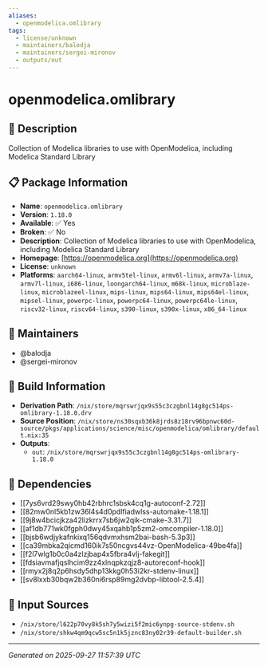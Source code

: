 ```yaml
---
aliases:
  - openmodelica.omlibrary
tags:
  - license/unknown
  - maintainers/balodja
  - maintainers/sergei-mironov
  - outputs/out
---
```


# openmodelica.omlibrary

## 📝 Description

Collection of Modelica libraries to use with OpenModelica,
including Modelica Standard Library

## 📋 Package Information

- **Name**: `openmodelica.omlibrary`
- **Version**: `1.18.0`
- **Available**: ✅ Yes
- **Broken**: ✅ No
- **Description**: Collection of Modelica libraries to use with OpenModelica,
including Modelica Standard Library
- **Homepage**: [https://openmodelica.org](https://openmodelica.org)
- **License**: `unknown`
- **Platforms**: `aarch64-linux`, `armv5tel-linux`, `armv6l-linux`, `armv7a-linux`, `armv7l-linux`, `i686-linux`, `loongarch64-linux`, `m68k-linux`, `microblaze-linux`, `microblazeel-linux`, `mips-linux`, `mips64-linux`, `mips64el-linux`, `mipsel-linux`, `powerpc-linux`, `powerpc64-linux`, `powerpc64le-linux`, `riscv32-linux`, `riscv64-linux`, `s390-linux`, `s390x-linux`, `x86_64-linux`
## 👥 Maintainers

- @balodja
- @sergei-mironov


## 🔧 Build Information

- **Derivation Path**: `/nix/store/mqrswrjqx9s55c3czgbnl14g8gc514ps-omlibrary-1.18.0.drv`
- **Source Position**: `/nix/store/ns30sqxb36k8jrds8z18rv96bpnwc60d-source/pkgs/applications/science/misc/openmodelica/omlibrary/default.nix:35`
- **Outputs**:
  - `out`:  `/nix/store/mqrswrjqx9s55c3czgbnl14g8gc514ps-omlibrary-1.18.0`

## 🔗 Dependencies

- [[7ys6vrd29swy0hb42rbhrc1sbsk4cq1g-autoconf-2.72]]
- [[82mw0nl5kb1zw36l4s4d0pdlfiadwlss-automake-1.18.1]]
- [[9j8w4bcicjkza42lizkrrx7sb6jw2qik-cmake-3.31.7]]
- [[af1db771wk0fgph0dwy45xqahb1p5zm2-omcompiler-1.18.0]]
- [[bjsb6wdjykafnkixq156qdvmxhsm2bai-bash-5.3p3]]
- [[ca39mbka2qicmd160ik7s50ncgvs44vz-OpenModelica-49be4fa]]
- [[f2l7wlg1b0c0a4zlzjbap4x5fbra4vlj-fakegit]]
- [[fdsiavmafjqslhcim9zz4xlnqpkzqjz8-autoreconf-hook]]
- [[rmyx2j8q2p6hsdy5dhp13kkg0h53i2kr-stdenv-linux]]
- [[sv8lxxb30bqw2b360ni6rsp89mg2dvbp-libtool-2.5.4]]

## 📁 Input Sources

- `/nix/store/l622p70vy8k5sh7y5wizi5f2mic6ynpg-source-stdenv.sh`
- `/nix/store/shkw4qm9qcw5sc5n1k5jznc83ny02r39-default-builder.sh`

---
*Generated on 2025-09-27 11:57:39 UTC*
